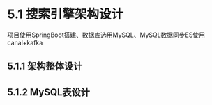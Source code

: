 # 5.1 搜索引擎架构设计

项目使用SpringBoot搭建、数据库选用MySQL、MySQL数据同步ES使用canal+kafka

## 5.1.1 架构整体设计


## 5.1.2 MySQL表设计